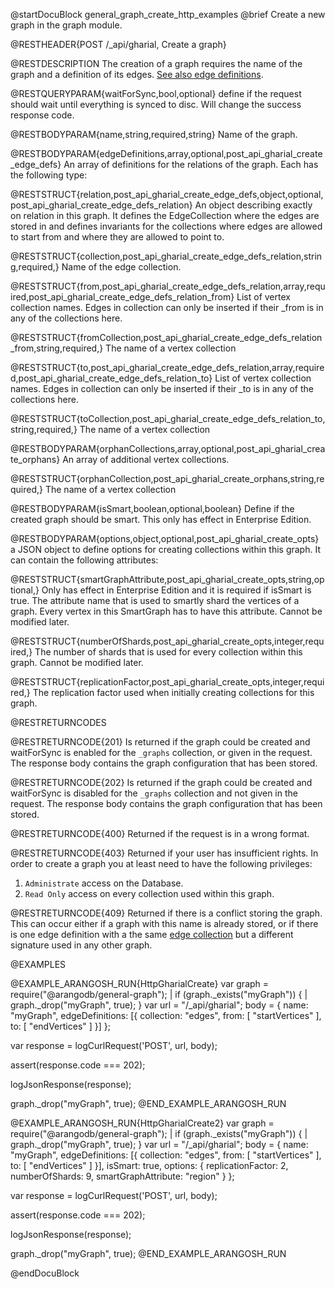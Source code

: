 @startDocuBlock general_graph_create_http_examples
@brief Create a new graph in the graph module.

@RESTHEADER{POST /_api/gharial, Create a graph}

@RESTDESCRIPTION
The creation of a graph requires the name of the graph and a
definition of its edges.
[See also edge definitions](../../Manual/Graphs/GeneralGraphs/Management.html#edge-definitions).

@RESTQUERYPARAM{waitForSync,bool,optional}
define if the request should wait until everything is synced to disc.
Will change the success response code.

@RESTBODYPARAM{name,string,required,string}
Name of the graph.

@RESTBODYPARAM{edgeDefinitions,array,optional,post_api_gharial_create_edge_defs}
An array of definitions for the relations of the graph.
Each has the following type:

@RESTSTRUCT{relation,post_api_gharial_create_edge_defs,object,optional,post_api_gharial_create_edge_defs_relation}
An object describing exactly on relation in this graph. It defines the EdgeCollection
where the edges are stored in and defines invariants for the collections where edges
are allowed to start from and where they are allowed to point to.

@RESTSTRUCT{collection,post_api_gharial_create_edge_defs_relation,string,required,}
Name of the edge collection.

@RESTSTRUCT{from,post_api_gharial_create_edge_defs_relation,array,required,post_api_gharial_create_edge_defs_relation_from}
List of vertex collection names.
Edges in collection can only be inserted if their _from is in any of the collections here.


@RESTSTRUCT{fromCollection,post_api_gharial_create_edge_defs_relation_from,string,required,}
The name of a vertex collection

@RESTSTRUCT{to,post_api_gharial_create_edge_defs_relation,array,required,post_api_gharial_create_edge_defs_relation_to}
List of vertex collection names.
Edges in collection can only be inserted if their _to is in any of the collections here.

@RESTSTRUCT{toCollection,post_api_gharial_create_edge_defs_relation_to,string,required,}
The name of a vertex collection

@RESTBODYPARAM{orphanCollections,array,optional,post_api_gharial_create_orphans}
An array of additional vertex collections.

@RESTSTRUCT{orphanCollection,post_api_gharial_create_orphans,string,required,}
The name of a vertex collection

@RESTBODYPARAM{isSmart,boolean,optional,boolean}
Define if the created graph should be smart.
This only has effect in Enterprise Edition.

@RESTBODYPARAM{options,object,optional,post_api_gharial_create_opts}
a JSON object to define options for creating collections within this graph.
It can contain the following attributes:

@RESTSTRUCT{smartGraphAttribute,post_api_gharial_create_opts,string,optional,}
Only has effect in Enterprise Edition and it is required if isSmart is true.
The attribute name that is used to smartly shard the vertices of a graph.
Every vertex in this SmartGraph has to have this attribute.
Cannot be modified later.

@RESTSTRUCT{numberOfShards,post_api_gharial_create_opts,integer,required,}
The number of shards that is used for every collection within this graph.
Cannot be modified later.

@RESTSTRUCT{replicationFactor,post_api_gharial_create_opts,integer,required,}
The replication factor used when initially creating collections for this graph.

@RESTRETURNCODES

@RESTRETURNCODE{201}
Is returned if the graph could be created and waitForSync is enabled
for the `_graphs` collection, or given in the request.
The response body contains the graph configuration that has been stored.

@RESTRETURNCODE{202}
Is returned if the graph could be created and waitForSync is disabled
for the `_graphs` collection and not given in the request.
The response body contains the graph configuration that has been stored.

@RESTRETURNCODE{400}
Returned if the request is in a wrong format.

@RESTRETURNCODE{403}
Returned if your user has insufficient rights.
In order to create a graph you at least need to have the following privileges:
1. `Administrate` access on the Database.
2. `Read Only` access on every collection used within this graph.

@RESTRETURNCODE{409}
Returned if there is a conflict storing the graph.  This can occur
either if a graph with this name is already stored, or if there is one
edge definition with a the same
[edge collection](../../Manual/Appendix/Glossary.html#edge-collection) but a
different signature used in any other graph.

@EXAMPLES

@EXAMPLE_ARANGOSH_RUN{HttpGharialCreate}
  var graph = require("@arangodb/general-graph");
| if (graph._exists("myGraph")) {
|    graph._drop("myGraph", true);
  }
  var url = "/_api/gharial";
  body = {
    name: "myGraph",
    edgeDefinitions: [{
      collection: "edges",
      from: [ "startVertices" ],
      to: [ "endVertices" ]
    }]
  };

  var response = logCurlRequest('POST', url, body);

  assert(response.code === 202);

  logJsonResponse(response);

  graph._drop("myGraph", true);
@END_EXAMPLE_ARANGOSH_RUN

@EXAMPLE_ARANGOSH_RUN{HttpGharialCreate2}
  var graph = require("@arangodb/general-graph");
| if (graph._exists("myGraph")) {
|    graph._drop("myGraph", true);
  }
  var url = "/_api/gharial";
  body = {
    name: "myGraph",
    edgeDefinitions: [{
      collection: "edges",
      from: [ "startVertices" ],
      to: [ "endVertices" ]
    }],
    isSmart: true,
    options: {
      replicationFactor: 2,
      numberOfShards: 9,
      smartGraphAttribute: "region"
    }
  };

  var response = logCurlRequest('POST', url, body);

  assert(response.code === 202);

  logJsonResponse(response);

  graph._drop("myGraph", true);
@END_EXAMPLE_ARANGOSH_RUN

@endDocuBlock

